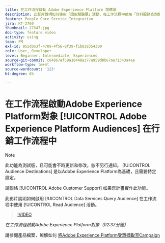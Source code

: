 ```yaml
---
title: 在工作流程啟動 Adobe Experience Platform 閱聽眾
description: 此影片說明如何使用「讀取閱聽眾」活動，在工作流程中啟用「資料服務查詢閱聽眾」。
feature: People Core Service Integration
jira: KT-2760
thumbnail: 27647.jpg
doc-type: feature video
activity: using
team: PM
exl-id: 955d063f-4709-4f56-8f39-f1b838354300
role: User, Developer
level: Beginner, Intermediate, Experienced
source-git-commit: c84867ef59a10448a377a959d0b67ae71343a4aa
workflow-type: tm+mt
source-wordcount: '123'
ht-degree: 6%

---
```


# 在工作流程啟動Adobe Experience Platform對象 [!UICONTROL Adobe Experience Platform Audiences] 在行銷工作流程中

>[!NOTE]
>
>此功能為測試版，且可能會不時更新和修改，恕不另行通知。 [!UICONTROL Audience Destinations] 是以Adobe Experience Platform為基礎，且需要特定設定。
>
>請聯絡 [!UICONTROL Adobe Customer Support] 如果您計畫實作此功能。

此影片說明如何啟用 [!UICONTROL Data Services Query Audience] 在工作流程中使用 [!UICONTROL Read Audience] 活動。

>[!VIDEO](https://video.tv.adobe.com/v/27647?quality=12&learn=on)

*在工作流程啟動Adobe Experience Platform對象（02:37分鐘）*

請參閱產品檔案，瞭解如何 [將Adobe Experience Platform受眾擷取至Campaign](https://experienceleague.adobe.com/docs/campaign-standard/using/integrating-with-adobe-cloud/adobe-experience-platform/aep-sources-destinations/ingest-aep-data.html)
